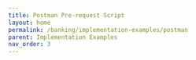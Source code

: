 ```yaml
---
title: Postman Pre-request Script
layout: home
permalink: /banking/implementation-examples/postman
parent: Implementation Examples
nav_order: 3
---
```

